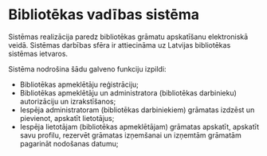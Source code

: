 # Bibliotēkas vadības sistēma

Sistēmas realizācija paredz bibliotēkas grāmatu apskatīšanu elektroniskā veidā. Sistēmas darbības sfēra ir attiecināma uz Latvijas bibliotēkas sistēmas ietvaros.  

Sistēma nodrošina šādu galveno funkciju izpildi:
* Bibliotēkas apmeklētāju reģistrāciju;
* Bibliotēkas apmeklētāju un administratora (bibliotēkas darbinieku) autorizāciju un izrakstīšanos;
* Iespēja administratoram (bibliotēkas darbiniekiem) grāmatas izdzēst un pievienot, apskatīt lietotājus;
* Iespēja lietotājam (bibliotēkas apmeklētājam) grāmatas apskatīt, apskatīt savu profilu, rezervēt grāmatas izņemšanai un izņemtām grāmatām pagarināt nodošanas datumu;

